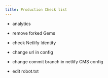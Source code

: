 ```yaml
---
title: Production Check list
---
```



 - analytics
 - remove forked Gems

 - check Netlify Identity

 - change url in config

 - change commit branch in netlify CMS config

 - edit robot.txt
